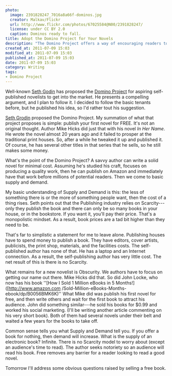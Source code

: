 ```yaml
---
photo:
  image: 2391828247_7016a8a66f-dominos.jpg
  creator: Malkav/Flickr
  url: http://www.flickr.com/photos/67025584@N00/2391828247/
  license: under CC BY 2.0
  caption: Dominos ready to fall.
title: Adopt the Domino Project for Your Novels
description: "The Domino Project offers a way of encouraging readers to try you out as a new writer."
created_at: 2011-07-09 15:03
modified_at: 2011-07-09 15:03
published_at: 2011-07-09 15:03
date: 2011-07-09 15:03
category: Writing
tags:
- Domino Project
---
```


Well-known [Seth Godin](http://en.wikipedia.org/wiki/Seth_Godin) has proposed
the [Domino Project](http://www.thedominoproject.com/) for aspiring self-
published novelists to get into the market. He presents a compelling argument,
and I plan to follow it. I decided to follow the basic tenants before, but he
published his idea, so I'd rather tout his suggestion.

<!-- more -->


[Seth Grodin](http://www.sethgodin.com/sg/) proposed the Domino Project. My
summation of what that project proposes is simple: publish your first novel for
FREE. It's not an original thought. Author Mike Hicks did just that with his novel *In Her
Name*. He wrote the
novel almost 20 years ago and it failed to prosper at the traditional print
houses. So, after a while he tweaked it up and published it. Of course, he has
several other titles in that series that he sells, so he still makes some money.

What's the point of the Domino Project? A savvy author can write a solid novel
for minimal cost. Assuming he's studied his craft, focuses on producing a
quality work, then he can publish on Amazon and immediately have that work
before millions of potential readers. Then we come to basic supply and demand.

My basic understanding of Supply and Demand is this: the less of something there
is or the more of something people want, then the cost of a thing rises. Seth
points out that the Publishing industry relies on Scarcity---only they publish
the book and there can only be so many books in your house, or in the bookstore.
If you want it, you'll pay their price. That's a monopolistic mindset. As a
result, book prices are a tad bit higher than they need to be.

That's far to simplistic a statement for me to leave alone. Publishing houses
have to spend money to publish a book. They have editors, cover artists,
publicists, the print shop, materials, and the facilities costs. The self-
published author has none of that. He has a laptop and an Internet connection.
As a result, the self-publishing author has very little cost. The net result of
this is there is no Scarcity.

What remains for a new novelist is Obscurity. We authors have to focus on
getting our name out there. Mike Hicks did that. So did John Locke, who now has
his book ''[How I Sold 1 Million eBooks in 5 Months!]([http://www.amazon.com
/Sold-Million-eBooks-Months-ebook/dp/B0056BMK6K)'' What Mike did was publish his
first novel for free, and then write others and wait for the first book to
attract his audience. John did something similar---he sold his books for $0.99
and worked his social marketing. (I'll be writing another article commenting on
his very short book). Both of them had several novels under their belt and
waited a few years for the books to take off.

Common sense tells you what Supply and Demand tell you. If you offer a book for
nothing, then demand will increase. What is the supply of an electronic book?
Infinite. There is no Scarcity model to worry about (except an audience's time
to read). The author seeks notoriety so an audience will read his book. Free
removes any barrier for a reader looking to read a good novel.

Tomorrow I'll address some obvious questions raised by selling a free book.
